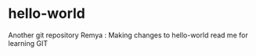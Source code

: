 # hello-world
Another git repository
Remya : Making changes to hello-world read me for learning GIT
